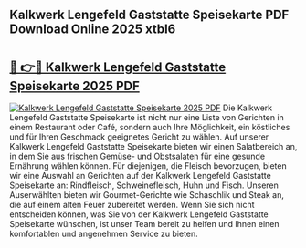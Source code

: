 ## Kalkwerk Lengefeld Gaststatte Speisekarte PDF Download Online 2025 xtbI6

# <h2><a href="http://gc9k5j.nevu.top/?p=Kalkwerk+Lengefeld+Gaststatte+Speisekarte">🔗 👉🔴 Kalkwerk Lengefeld Gaststatte Speisekarte 2025 PDF</a></h2>

[![Kalkwerk Lengefeld Gaststatte Speisekarte 2025 PDF](https://i.imgur.com/dBaPXMq.png)](http://gc9k5j.nevu.top/?p=Kalkwerk+Lengefeld+Gaststatte+Speisekarte)
Die Kalkwerk Lengefeld Gaststatte Speisekarte ist nicht nur eine Liste von Gerichten in einem Restaurant oder Café, sondern auch Ihre Möglichkeit, ein köstliches und für Ihren Geschmack geeignetes Gericht zu wählen. Auf unserer Kalkwerk Lengefeld Gaststatte Speisekarte bieten wir einen Salatbereich an, in dem Sie aus frischen Gemüse- und Obstsalaten für eine gesunde Ernährung wählen können. Für diejenigen, die Fleisch bevorzugen, bieten wir eine Auswahl an Gerichten auf der Kalkwerk Lengefeld Gaststatte Speisekarte an: Rindfleisch, Schweinefleisch, Huhn und Fisch. Unseren Auserwählten bieten wir Gourmet-Gerichte wie Schaschlik und Steak an, die auf einem alten Feuer zubereitet werden. Wenn Sie sich nicht entscheiden können, was Sie von der Kalkwerk Lengefeld Gaststatte Speisekarte wünschen, ist unser Team bereit zu helfen und Ihnen einen komfortablen und angenehmen Service zu bieten.
